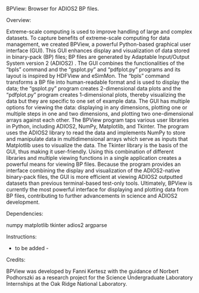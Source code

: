 BPView: Browser for ADIOS2 BP files.

Overview:

Extreme-scale computing is used to improve handling of large and complex datasets. To capture benefits of extreme-scale computing for data management, we created BPView, a powerful Python-based graphical user interface (GUI). This GUI enhances display and visualization of data stored in binary-pack (BP) files; BP files  are generated by Adaptable Input/Output System version 2 (ADIOS2) . The GUI combines the functionalities of the “bpls” command and the “gsplot.py” and “pdfplot.py” programs and its layout is inspired by HDFView and eSimMon. The “bpls” command transforms a BP file into human-readable format and is used to display the data; the “gsplot.py” program creates 2-dimensional data plots and the “pdfplot.py” program creates 1-dimensional plots, thereby visualizing the data but they are specific to one set of example data. The GUI has multiple options for viewing the data: displaying in any dimensions, plotting one or multiple steps in one and two dimensions, and plotting two one-dimensional arrays against each other. The BPView program taps various user libraries in Python, including ADIOS2, NumPy, Matplotlib, and Tkinter. The program uses the ADIOS2 library to read the data and implements NumPy to store and manipulate data in multidimensional arrays which serve as inputs that Matplotlib uses to visualize the data. The Tkinter library is the basis of the GUI, thus making it user-friendly. Using this combination of different libraries and multiple viewing functions in a single application creates a powerful means for viewing BP files. Because the program provides an interface combining the display and visualization of the ADIOS2-native binary-pack files, the GUI is more efficient at viewing ADIOS2 outputted datasets than previous terminal-based test-only tools. Ultimately, BPView is currently the most powerful interface for displaying and plotting data from BP files, contributing to further advancements in science and ADIOS2 development.


Dependencies:

numpy
matplotlib
tkinter
adios2
argparse


Instructions:

- to be added -


Credits:

BPView was developed by Fanni Kertesz with the guidance of Norbert Podhorszki as a research project for the Science Undergraduate Laboratory Internships at the Oak Ridge National Laboratory.
